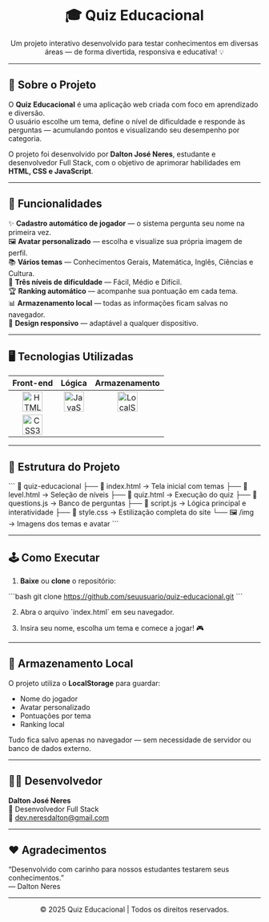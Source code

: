 
<h1 align="center">🎓 Quiz Educacional</h1>

<p align="center">
  Um projeto interativo desenvolvido para testar conhecimentos em diversas áreas — de forma divertida, responsiva e educativa! 💡  
</p>

---

## 🚀 Sobre o Projeto

O **Quiz Educacional** é uma aplicação web criada com foco em aprendizado e diversão.  
O usuário escolhe um tema, define o nível de dificuldade e responde às perguntas — acumulando pontos e visualizando seu desempenho por categoria.

O projeto foi desenvolvido por **Dalton José Neres**, estudante e desenvolvedor Full Stack, com o objetivo de aprimorar habilidades em **HTML, CSS e JavaScript**.

---

## 🧩 Funcionalidades

✨ **Cadastro automático de jogador** — o sistema pergunta seu nome na primeira vez.  
🖼️ **Avatar personalizado** — escolha e visualize sua própria imagem de perfil.  
📚 **Vários temas** — Conhecimentos Gerais, Matemática, Inglês, Ciências e Cultura.  
🎯 **Três níveis de dificuldade** — Fácil, Médio e Difícil.  
🏆 **Ranking automático** — acompanhe sua pontuação em cada tema.  
📊 **Armazenamento local** — todas as informações ficam salvas no navegador.  
📱 **Design responsivo** — adaptável a qualquer dispositivo.

---

## 🖥️ Tecnologias Utilizadas

<div align="center">

| Front-end | Lógica | Armazenamento |
|:---------:|:------:|:------------:|
| <img src="https://cdn.jsdelivr.net/gh/devicons/devicon/icons/html5/html5-original.svg" width="40" title="HTML5" /> | <img src="https://cdn.jsdelivr.net/gh/devicons/devicon/icons/javascript/javascript-original.svg" width="40" title="JavaScript" /> | <img src="https://cdn.jsdelivr.net/gh/devicons/devicon/icons/github/github-original.svg" width="40" title="LocalStorage" /> |
| <img src="https://cdn.jsdelivr.net/gh/devicons/devicon/icons/css3/css3-original.svg" width="40" title="CSS3" /> | | |

</div>

---

## 🧠 Estrutura do Projeto

\`\`\`
📁 quiz-educacional
├── 📄 index.html        → Tela inicial com temas
├── 📄 level.html        → Seleção de níveis
├── 📄 quiz.html         → Execução do quiz
├── 📄 questions.js      → Banco de perguntas
├── 📄 script.js         → Lógica principal e interatividade
├── 📄 style.css         → Estilização completa do site
└── 🖼️ /img             → Imagens dos temas e avatar
\`\`\`

---

## 🕹️ Como Executar

1. **Baixe** ou **clone** o repositório:

\`\`\`bash
git clone https://github.com/seuusuario/quiz-educacional.git
\`\`\`

2. Abra o arquivo \`index.html\` em seu navegador.

3. Insira seu nome, escolha um tema e comece a jogar! 🎮

---

## 💾 Armazenamento Local

O projeto utiliza o **LocalStorage** para guardar:

- Nome do jogador  
- Avatar personalizado  
- Pontuações por tema  
- Ranking local  

Tudo fica salvo apenas no navegador — sem necessidade de servidor ou banco de dados externo.

---

## 👨‍💻 Desenvolvedor

**Dalton José Neres**  
💼 Desenvolvedor Full Stack  
📧 dev.neresdalton@gmail.com  

---

## ❤️ Agradecimentos

“Desenvolvido com carinho para nossos estudantes testarem seus conhecimentos.”  
— Dalton Neres

---

<p align="center"> © 2025 Quiz Educacional | Todos os direitos reservados. </p>
